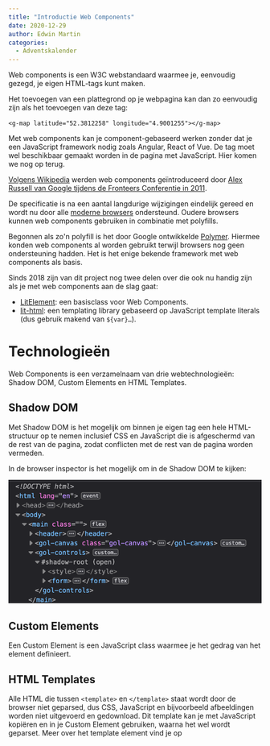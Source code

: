 ```yaml
---
title: "Introductie Web Components"
date: 2020-12-29
author: Edwin Martin
categories: 
  - Adventskalender
---
```

Web components is een W3C webstandaard waarmee je, eenvoudig gezegd, je eigen HTML-tags kunt maken.

Het toevoegen van een plattegrond op je webpagina kan dan zo eenvoudig zijn als het toevoegen van deze tag:

```
<g-map latitude="52.3812258" longitude="4.9001255"></g-map>
```

Met web components kan je component-gebaseerd werken zonder dat je een JavaScript framework nodig zoals Angular, React of Vue. De tag moet wel beschikbaar gemaakt worden in de pagina met JavaScript. Hier komen we nog op terug.

[Volgens Wikipedia](https://en.wikipedia.org/wiki/Web_Components#History) werden web components geïntroduceerd door [Alex Russell van Google tijdens de Fronteers Conferentie in 2011](https://fronteers.nl/congres/2011/sessions/web-components-and-model-driven-views-alex-russell).

De specificatie is na een aantal langdurige wijzigingen eindelijk gereed en wordt nu door alle [moderne browsers](https://caniuse.com/custom-elementsv1) ondersteund.
Oudere browsers kunnen web components gebruiken in combinatie met polyfills.

Begonnen als zo'n polyfill is het door Google ontwikkelde [Polymer](https://www.polymer-project.org/). Hiermee konden web components al worden gebruikt terwijl browsers nog geen ondersteuning hadden.
Het is het enige bekende framework met web components als basis.

Sinds 2018 zijn van dit project nog twee delen over die ook nu handig zijn als je met web components aan de slag gaat:

* [LitElement](https://lit-element.polymer-project.org/): een basisclass voor Web Components.
* [lit-html](https://lit-html.polymer-project.org/): een templating library gebaseerd op JavaScript template literals (dus gebruik makend van ``${var}…``).

# Technologieën

Web Components is een verzamelnaam van drie webtechnologieën: Shadow DOM, Custom Elements en HTML Templates.

## Shadow DOM

Met Shadow DOM is het mogelijk om binnen je eigen tag een hele HTML-structuur op te nemen inclusief CSS en JavaScript die is afgeschermd van de rest van de pagina, zodat conflicten met de rest van de pagina worden vermeden.

In de browser inspector is het mogelijk om in de Shadow DOM te kijken:

![Een screenshot van Firefox Devtools, waarin de shadow DOM van een element wordt gemarkeerd met "#shadow-root"](/_img/adventskalender/2020/shadow-root.png)

## Custom Elements

Een Custom Element is een JavaScript class waarmee je het gedrag van het element definieert.

## HTML Templates

Alle HTML die tussen `<template>` en `</template>` staat wordt door de browser niet geparsed, dus CSS, JavaScript en bijvoorbeeld afbeeldingen worden niet uitgevoerd en gedownload. Dit template kan je met JavaScript kopiëren en in je Custom Element gebruiken, waarna het wel wordt geparset. Meer over het template element vind je op
[<template>: The Content Template element op MDN](https://developer.mozilla.org/en-US/docs/Web/HTML/Element/template).

# Code voorbeeld

Hieronder staat de de code van een waarschuwings-component dat verder nog niet veel kan.

```
// Definieer het MyWarning Custom Element
class MyWarning extends HTMLElement {
  // De constructor wordt aangeroepen als van de class
  // een instantie wordt gemaakt
  constructor() {
    super();

    // Maak een shadow DOM en verbind die aan dit custom element
    this.attachShadow({mode: 'open'});

    // Vul de shadow DOM met HTML
    this.shadowRoot.innerHTML = `
      <style>
        div {
          padding: 20px;
          border: 5px solid red;
        }
      </style>
      <div>
        <slot>
      </div>
    `;
  }
}

// Definieer een my-warning tag en koppel deze aan het custom
// element MyWarning
customElements.define('my-warning', MyWarning);
```

Dit custom element zou je als volgt in HTML kunnen gebruiken:

```
<my-warning>Dit is een waarschuwing</my-warning>
```

In de browser ziet dit er zo uit:

![Een blok met een rode rand met daarin de tekst "Dit is een waarschuwing"](/_img/adventskalender/2020/my-warning.png)

Je kan de code en het resultaat ook bekijken en aanpassen in deze [Codepen](https://codepen.io/edwinm/pen/QWKMaKy).

Wat misschien het eerste opvalt is het gebruik van het koppelteken in de HTML-tag. Dit is om onderscheid te maken tussen web components en "native" HTML-tags en is dus verplicht als het om web components gaat.

In het JavaScript zien we dat de Shadow DOM wordt gevuld met CSS en HTML-code. `<slot>` is de plaatshouder voor de inhoud van de `<my-warning>`-tag.

Door het gebruik van de Shadow DOM is de toegepaste CSS alleen geldig binnen deze Shadow DOM en nooit op de rest van de pagina.

* Dit custom element kan worden uitgebreid met verschillende "levenscyclus functies", die worden aangeroepen als het bijvoorbeeld aan de pagina wordt toegevoegd wordt of juist wordt verwijderd. 
* Je kan de attributen uitlezen, reageren als de waarde van een attribuut verandert en je kan net als gewone HTML-elementen events afvuren.
* Op [Web Fundamentals](https://developers.google.com/web/fundamentals/web-components/customelements) wordt uitgebreid beschreven hoe je een custom element maakt.

Miniplugje: een paar onderdelen van een Web Component zijn wat omslachtig en niet zo declaratief. Om dit te verbeteren heb ik de lichtgewicht [web-component-decorator](https://github.com/edwinm/web-component-decorator) geschreven. Je hebt hiervoor wel TypeScript nodig.

# Customized built-in elements

Met customized built-in elements kan je deze notatie gebruiken:

```
<button is="my-super-button">Klik mij</button>
```

Dit is een bestaand HTML-element die met het is-attribuut wordt uitgebreid naar een custom element. Een groot voordeel van deze notatie is dat je progressive enhancement kan toepassen: de button werkt in elke browser, ook als deze geen web components ondersteunt. Als JavaScript en web components wel beschikbaar zijn, dan krijgt de bezoeker een rijkere "my-super-button" custom element.

Als je op de [caniuse pagina](https://caniuse.com/custom-elementsv1) kijkt, dan zal je zien dat Safari deze customized built-in elements niet ondersteunt. De toepassing hiervan wordt daardoor erg beperkt en dat is erg jammer.

# Bibliotheken

## Webcomponents.org

Het [webcomponents.org](https://www.webcomponents.org/) project heeft als doel om een complete bibliotheek aan te bieden van Web Components. Iedereen kan web components toevoegen, vergelijkbaar met npmjs.com.

## Open Web Components

Het [Open Web Components](https://open-wc.org/) project is gebaseerd op LitElement en lit-html uit het Polymer-project, maar uitgebreid met verschillende tools om het ontwikkelen makkelijker te maken, zoals build- en test-scripts.

## Web Components in Angular, Vue en React

Het idee van Web Components is niet nieuw. Diverse JavaScript-frameworks bieden ook componenten aan. Het voordeel van web components is dat ze native zijn en je niet aan een bepaald framework vast zit.

Bedrijven die jaren geleden hebben geïnvesteerd in AngularJS en zagen dat hun codebase van de een op de andere dag was verouderd bij de introductie van Angular 2, weten wat het nadeel is van framework-afhankelijkheid. Bijvoorbeeld ING werkt nu wereldwijd met web components. Ze hebben zelfs hun componentenbibliotheek [Lion Web Components](https://lion-web-components.netlify.app/) voor iedereen beschikbaar gemaakt.

Het voordeel van web components is dat je daarin je componenten kunt schrijven en die vervolgens in elk ander framework kunt gebruiken. Of toch niet?

In Angular en Vue kan je prima web components gebruiken, precies zoals je gewend bent in dat framework. Je kunt Angular- en Vue-componenten ook goed omzetten in web components.

In [Custom Elements Everywhere](https://custom-elements-everywhere.com/) staat een lijst van alle bekende frameworks en hoe goed ze met custom elements omgaan. Spoiler: React is de enige spelbreker.

In React moet je extra toeren uithalen om web components te kunnen gebruiken. Het toekennen van datastructuren aan een attribuut of het luisteren naar events werkt namelijk anders. Het werkt alleen als je eerst een referentie maakt naar het web component en vervolgens met die referentie het web component gebruikt. Handig is anders.

Binnen React kan je ook een component omzetten naar een web component, maar daar heb je wel externe wrappers voor nodig. Hopelijk gaat React snel beter om met web components.

# Conclusie

Web components zijn heel krachtig en te gebruiken op zowel moderne als oudere browsers. Als je al een framework gebruikt, dan is het misschien niet zo nuttig. Maar wil je framework-onafhankelijk zijn of juist een lichtgewicht (JAMStack) website met snelle laadtijden bouwen, dan zijn web components een voor de hand liggende keus.
